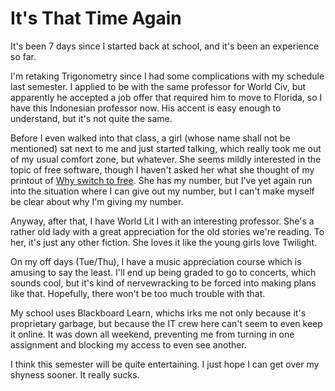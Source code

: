<title>Fall 2014 Back to School - That GNU+Linux Guy</title>

It's That Time Again
====================

It's been 7 days since I started back at school, and it's been an experience so
far.

I'm retaking Trigonometry since I had some complications with my schedule last
semester. I applied to be with the same professor for World Civ, but apparently
he accepted a job offer that required him to move to Florida, so I have this 
Indonesian professor now. His accent is easy enough to understand, but it's not
quite the same.

Before I even walked into that class, a girl (whose name shall not be mentioned)
sat next to me and just started talking, which really took me out of my usual
comfort zone, but whatever. She seems  mildly interested in the topic of
free software, though I haven't asked her what she thought of my printout of
[Why switch to free](/switch). She has my number, but I've yet again run into
the situation where I can give out my number, but I can't make myself be clear
about why I'm giving my number.

Anyway, after that, I have World Lit I with an interesting professor. She's a
rather old lady with a great appreciation for the old stories we're reading. To
her, it's just any other fiction. She loves it like the young girls love 
Twilight.

On my off days (Tue/Thu), I have a music appreciation course which is amusing to
say the least. I'll end up being graded to go to concerts, which sounds cool, 
but it's kind of nervewracking to be forced into making plans like that.
Hopefully, there won't be too much trouble with that.

My school uses Blackboard Learn, whichs irks me not only because it's 
proprietary garbage, but because the IT crew here can't seem to even keep it
online. It was down all weekend, preventing me from turning in one assignment
and blocking my access to even see another.

I think this semester will be quite entertaining. I just hope I can get over my
shyness sooner. It really sucks.
